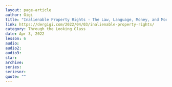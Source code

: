 ```yaml
---
layout: page-article
author: Gigi
title: "Inalienable Property Rights - The Law, Language, Money, and Morality of Bitcoin"
link: https://dergigi.com/2022/04/03/inalienable-property-rights/
category: Through the Looking Glass
date: Apr 3, 2022
lesson: 6
audio: 
audio2: 
audio3: 
star: 
archive: 
series: 
seriesnr: 
quote: ""
---
```

